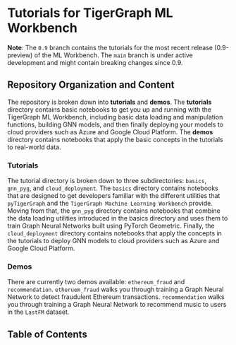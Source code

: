 # Tutorials for TigerGraph ML Workbench

**Note**: The `0.9` branch contains the tutorials for the most recent release (0.9-preview) of the ML Workbench. The `main` branch is under active development and might contain breaking changes since 0.9. 

## Repository Organization and Content

The repository is broken down into __tutorials__ and __demos__. The __tutorials__ directory contains basic notebooks to get you up and running with the TigerGraph ML Workbench, including basic data loading and manipulation functions, building GNN models, and then finally deploying your models to cloud providers such as Azure and Google Cloud Platform. The __demos__ directory contains notebooks that apply the basic concepts in the tutorials to real-world data.

### Tutorials
The tutorial directory is broken down to three subdirectories: `basics`, `gnn_pyg`, and `cloud_deployment`. The `basics` directory contains notebooks that are designed to get developers familiar with the different utilities that `pyTigerGraph` and the `TigerGraph Machine Learning Workbench` provide. Moving from that, the `gnn_pyg` directory contains notebooks that combine the data loading utilities introduced in the basics directory and uses them to train Graph Neural Networks built using PyTorch Geometric. Finally, the `cloud_deployment` directory contains notebooks that apply the concepts in the tutorials to deploy GNN models to cloud providers such as Azure and Google Cloud Platform.

### Demos
There are currently two demos available: `ethereum_fraud` and `recommendation`. `etheruem_fraud` walks you through training a Graph Neural Network to detect fraudulent Ethereum transactions. `recommendation` walks you through training a Graph Neural Network to recommend music to users in the `LastFM` dataset.

## Table of Contents